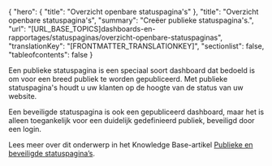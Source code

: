 {
  "hero": {
    "title": "Overzicht openbare statuspagina's"
  },
  "title": "Overzicht openbare statuspagina's",
  "summary": "Creëer publieke statuspagina's.",
  "url": "[URL_BASE_TOPICS]dashboards-en-rapportages/statuspaginas/overzicht-openbare-statuspaginas",
  "translationKey": "[FRONTMATTER_TRANSLATIONKEY]",
  "sectionlist": false,
  "tableofcontents": false
}

Een publieke statuspagina is een speciaal soort dashboard dat bedoeld is om voor een breed publiek te worden gepubliceerd. Met publieke statuspagina's houdt u uw klanten op de hoogte van de status van uw website.

Een beveiligde statuspagina is ook een gepubliceerd dashboard, maar het is alleen toegankelijk voor een duidelijk gedefinieerd publiek, beveiligd door een login.

Lees meer over dit onderwerp in het Knowledge Base-artikel [Publieke en beveiligde statuspagina’s]([LINK_URL_1]).
